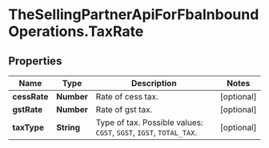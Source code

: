 # TheSellingPartnerApiForFbaInboundOperations.TaxRate

## Properties
Name | Type | Description | Notes
------------ | ------------- | ------------- | -------------
**cessRate** | **Number** | Rate of cess tax. | [optional] 
**gstRate** | **Number** | Rate of gst tax. | [optional] 
**taxType** | **String** | Type of tax. Possible values: `CGST`, `SGST`, `IGST`, `TOTAL_TAX`. | [optional] 


